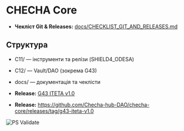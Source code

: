 # CHECHA Core

- **Чекліст Git & Releases:** [docs/CHECKLIST_GIT_AND_RELEASES.md](docs/CHECKLIST_GIT_AND_RELEASES.md)

## Структура
- C11/ — інструменти та релізи (SHIELD4_ODESA)
- C12/ — Vault/DAO (зокрема G43)
- docs/ — документація та чеклісти


- **Release:** [G43 ITETA v1.0](https://github.com/Checha-hub-DAO/checha-core/releases/tag/g43-iteta-v1.0)

- **Release:** https://github.com/Checha-hub-DAO/checha-core/releases/tag/g43-iteta-v1.0

![PS Validate](https://github.com/Checha-hub-DAO/checha-core/actions/workflows/ps-validate.yml/badge.svg)
